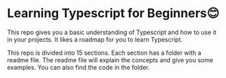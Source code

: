 # Learning Typescript for Beginners😊

This repo gives you a basic understanding of Typescript and how to use it in your projects. It likes a roadmap for you to learn Typescript.

This repo is divided into 15 sections. Each section has a folder with a readme file. The readme file will explain the concepts and give you some examples. You can also find the code in the folder.